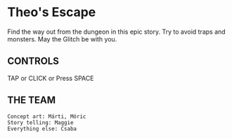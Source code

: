 # Theo's Escape

Find the way out from the dungeon in this epic story.
Try to avoid traps and monsters.
May the Glitch be with you.

## CONTROLS

TAP or CLICK or Press SPACE

## THE TEAM

    Concept art: Márti, Móric 
    Story telling: Maggie
    Everything else: Csaba
